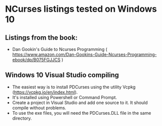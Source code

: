 # NCurses listings tested on Windows 10

## Listings from the book:
+ Dan Gookin's Guide to Ncurses Programming ( https://www.amazon.com/Dan-Gookins-Guide-Ncurses-Programming-ebook/dp/B075FGJJCS )

## Windows 10 Visual Studio compiling

+ The easiest way is to install PDCurses using the utility Vcpkg (https://vcpkg.io/en/index.html).  
+ It's installed using Powershell or Command Prompt.  
+ Create a project in Visual Studio and add one source to it. It should compile without problems.  
+ To use the exe files, you will need the PDCurses.DLL file in the same directory.

